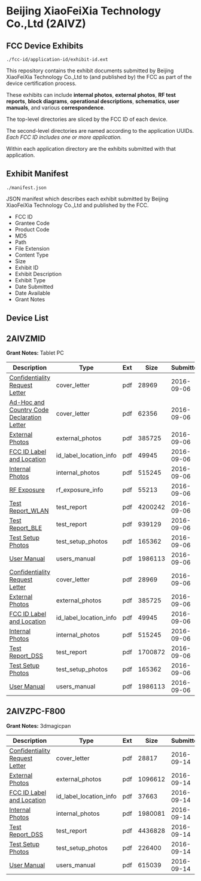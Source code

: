 # Beijing XiaoFeiXia Technology Co.,Ltd (2AIVZ)
## FCC Device Exhibits

```
./fcc-id/application-id/exhibit-id.ext
```

This repository contains the exhibit documents submitted by Beijing XiaoFeiXia Technology Co.,Ltd to (and published by) the FCC as part of the device certification process.

These exhibits can include **internal photos**, **external photos**, **RF test reports**, **block diagrams**, **operational descriptions**, **schematics**, **user manuals**, and various **correspondence**.

The top-level directories are sliced by the FCC ID of each device.

The second-level directories are named according to the application UUIDs. *Each FCC ID includes one or more application.*

Within each application directory are the exhibits submitted with that application. 

## Exhibit Manifest

```
./manifest.json
```

JSON manifest which describes each exhibit submitted by Beijing XiaoFeiXia Technology Co.,Ltd and published by the FCC.

- FCC ID
- Grantee Code
- Product Code
- MD5
- Path
- File Extension
- Content Type
- Size
- Exhibit ID
- Exhibit Description
- Exhibit Type
- Date Submitted
- Date Available
- Grant Notes

## Device List
## 2AIVZMID
**Grant Notes:** Tablet PC

| Description | Type | Ext | Size | Submitted | Available |
| ----------- | ---- | --- | ---- | --------- | --------- |
| [Confidentiality Request Letter](2AIVZMID/ee5b19ab8c6b759f6f815bb6221d72da/3125145.pdf) | cover_letter | pdf | 28969 | 2016-09-06 | 2016-09-06 |
| [Ad-Hoc and Country Code Declaration Letter](2AIVZMID/ee5b19ab8c6b759f6f815bb6221d72da/3125146.pdf) | cover_letter | pdf | 62356 | 2016-09-06 | 2016-09-06 |
| [External Photos](2AIVZMID/ee5b19ab8c6b759f6f815bb6221d72da/3125147.pdf) | external_photos | pdf | 385725 | 2016-09-06 | 2016-09-06 |
| [FCC ID Label and Location](2AIVZMID/ee5b19ab8c6b759f6f815bb6221d72da/3125149.pdf) | id_label_location_info | pdf | 49945 | 2016-09-06 | 2016-09-06 |
| [Internal Photos](2AIVZMID/ee5b19ab8c6b759f6f815bb6221d72da/3125148.pdf) | internal_photos | pdf | 515245 | 2016-09-06 | 2016-09-06 |
| [RF Exposure](2AIVZMID/ee5b19ab8c6b759f6f815bb6221d72da/3125153.pdf) | rf_exposure_info | pdf | 55213 | 2016-09-06 | 2016-09-06 |
| [Test Report_WLAN](2AIVZMID/ee5b19ab8c6b759f6f815bb6221d72da/3125151.pdf) | test_report | pdf | 4200242 | 2016-09-06 | 2016-09-06 |
| [Test Report_BLE](2AIVZMID/ee5b19ab8c6b759f6f815bb6221d72da/3125152.pdf) | test_report | pdf | 939129 | 2016-09-06 | 2016-09-06 |
| [Test Setup Photos](2AIVZMID/ee5b19ab8c6b759f6f815bb6221d72da/3125150.pdf) | test_setup_photos | pdf | 165362 | 2016-09-06 | 2016-09-06 |
| [User Manual](2AIVZMID/ee5b19ab8c6b759f6f815bb6221d72da/3125154.pdf) | users_manual | pdf | 1986113 | 2016-09-06 | 2016-09-06 |
| [Confidentiality Request Letter](2AIVZMID/9299261163f730725634ccb18fb0d4b5/3125145.pdf) | cover_letter | pdf | 28969 | 2016-09-06 | 2016-09-06 |
| [External Photos](2AIVZMID/9299261163f730725634ccb18fb0d4b5/3125147.pdf) | external_photos | pdf | 385725 | 2016-09-06 | 2016-09-06 |
| [FCC ID Label and Location](2AIVZMID/9299261163f730725634ccb18fb0d4b5/3125149.pdf) | id_label_location_info | pdf | 49945 | 2016-09-06 | 2016-09-06 |
| [Internal Photos](2AIVZMID/9299261163f730725634ccb18fb0d4b5/3125148.pdf) | internal_photos | pdf | 515245 | 2016-09-06 | 2016-09-06 |
| [Test Report_DSS](2AIVZMID/9299261163f730725634ccb18fb0d4b5/3125175.pdf) | test_report | pdf | 1700872 | 2016-09-06 | 2016-09-06 |
| [Test Setup Photos](2AIVZMID/9299261163f730725634ccb18fb0d4b5/3125150.pdf) | test_setup_photos | pdf | 165362 | 2016-09-06 | 2016-09-06 |
| [User Manual](2AIVZMID/9299261163f730725634ccb18fb0d4b5/3125154.pdf) | users_manual | pdf | 1986113 | 2016-09-06 | 2016-09-06 |
## 2AIVZPC-F800
**Grant Notes:** 3dmagicpan

| Description | Type | Ext | Size | Submitted | Available |
| ----------- | ---- | --- | ---- | --------- | --------- |
| [Confidentiality Request Letter](2AIVZPC-F800/5681e94da8bb0a3d7169f4d3816bac92/3133921.pdf) | cover_letter | pdf | 28817 | 2016-09-14 | 2016-09-14 |
| [External Photos](2AIVZPC-F800/5681e94da8bb0a3d7169f4d3816bac92/3133922.pdf) | external_photos | pdf | 1096612 | 2016-09-14 | 2016-09-14 |
| [FCC ID Label and Location](2AIVZPC-F800/5681e94da8bb0a3d7169f4d3816bac92/3133924.pdf) | id_label_location_info | pdf | 37663 | 2016-09-14 | 2016-09-14 |
| [Internal Photos](2AIVZPC-F800/5681e94da8bb0a3d7169f4d3816bac92/3133923.pdf) | internal_photos | pdf | 1980081 | 2016-09-14 | 2016-09-14 |
| [Test Report_DSS](2AIVZPC-F800/5681e94da8bb0a3d7169f4d3816bac92/3133926.pdf) | test_report | pdf | 4436828 | 2016-09-14 | 2016-09-14 |
| [Test Setup Photos](2AIVZPC-F800/5681e94da8bb0a3d7169f4d3816bac92/3133925.pdf) | test_setup_photos | pdf | 226400 | 2016-09-14 | 2016-09-14 |
| [User Manual](2AIVZPC-F800/5681e94da8bb0a3d7169f4d3816bac92/3133927.pdf) | users_manual | pdf | 615039 | 2016-09-14 | 2016-09-14 |
